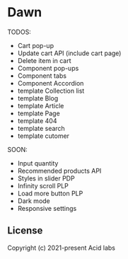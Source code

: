 # Dawn

TODOS:
- Cart pop-up
- Update cart API (include cart page)
- Delete item in cart
- Component pop-ups
- Component tabs
- Component Accordion
- template Collection list
- template Blog
- template Article
- template Page
- template 404
- template search
- template cutomer

SOON:
- Input quantity
- Recommended products API
- Styles in slider PDP
- Infinity scroll PLP
- Load more button PLP
- Dark mode
- Responsive settings

## License

Copyright (c) 2021-present Acid labs
